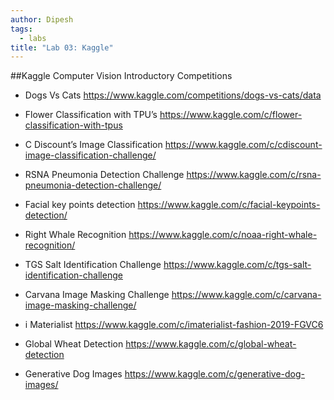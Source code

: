 ```yaml
---
author: Dipesh
tags:
  - labs
title: "Lab 03: Kaggle"
---
```


##Kaggle Computer Vision Introductory Competitions

- Dogs Vs Cats
https://www.kaggle.com/competitions/dogs-vs-cats/data

- Flower Classification with TPU’s
https://www.kaggle.com/c/flower-classification-with-tpus

- C Discount’s Image Classification
https://www.kaggle.com/c/cdiscount-image-classification-challenge/

- RSNA Pneumonia Detection Challenge
https://www.kaggle.com/c/rsna-pneumonia-detection-challenge/

- Facial key points detection
https://www.kaggle.com/c/facial-keypoints-detection/

- Right Whale Recognition
https://www.kaggle.com/c/noaa-right-whale-recognition/

- TGS Salt Identification Challenge
https://www.kaggle.com/c/tgs-salt-identification-challenge

- Carvana Image Masking Challenge
https://www.kaggle.com/c/carvana-image-masking-challenge/

- i Materialist
https://www.kaggle.com/c/imaterialist-fashion-2019-FGVC6

- Global Wheat Detection
https://www.kaggle.com/c/global-wheat-detection

- Generative Dog Images
https://www.kaggle.com/c/generative-dog-images/
